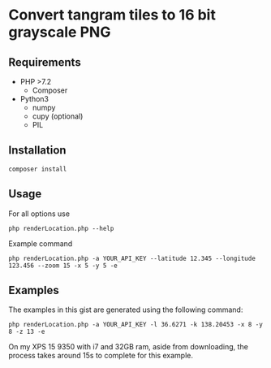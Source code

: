 # Convert tangram tiles to 16 bit grayscale PNG

## Requirements

 * PHP >7.2
   * Composer
 * Python3
   * numpy
   * cupy (optional)
   * PIL
   
## Installation

```composer install```

## Usage

For all options use

```php renderLocation.php --help```

Example command

```php renderLocation.php -a YOUR_API_KEY --latitude 12.345 --longitude 123.456 --zoom 15 -x 5 -y 5 -e```

## Examples

The examples in this gist are generated using the following command:

```php renderLocation.php -a YOUR_API_KEY -l 36.6271 -k 138.20453 -x 8 -y 8 -z 13 -e```

On my XPS 15 9350 with i7 and 32GB ram, aside from downloading, the process takes around 15s to complete for this example.